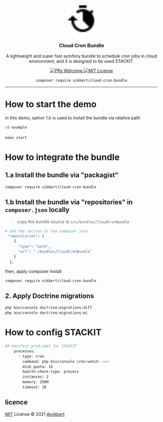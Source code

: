 <div align="center">
  <img src="docs/cron.svg" width=100 alt="Project-Logo"/>
  <h3>Cloud Cron Bundle</h3>
  <p>A lightweight and super fast symfony bundle to schedule cron jobs in cloud environment, and it is designed to 
be used STACKIT.</p>

  <p>
    <a href="#">
      <img src="https://img.shields.io/badge/PRs-Welcome-brightgreen.svg?style=flat-square" alt="PRs Welcome">
    </a>
    <a href="#">
      <img src="https://img.shields.io/badge/License-MIT-brightgreen.svg?style=flat-square" alt="MIT License">
    </a>
  </p>

  `composer require vikbert/cloud-cron-bundle`
</div>

---

# How to start the demo
in this demo, option 1.b is used to install the bundle via relative path
```bash
cd example

make start
```

# How to integrate the bundle
## 1.a Install the bundle via "packagist"
```bash
composer require vikbert/cloud-cron-bundle
```

## 1.b Install the bundle via "repositories" in `composer.json` locally
> copy the bundle source to `src/bundles/CloudCronBundle`

```bash
# add the section to the composer.json
 "repositories": [
    {
      "type": "path",
      "url": "./bundles/CloudCronBundle"
    }
  ],

```

then, apply composer install
```bash
composer require vikbert/cloud-cron-bundle
```

## 2. Apply Doctrine migrations
```bash
php bin/console doctrine:migrations:diff
php bin/console doctrine:migrations:mi
```

# How to config STACKIT
```bash
## manifest.prod.yaml for STACKIT
    processes:
      - type: cron
        command: php bin/console cron:watch -vvv
        disk_quota: 1G
        health-check-type: process
        instances: 2
        memory: 256M
        timeout: 10
```

## licence

[MIT](./LICENSE) License © 2021 [@vikbert](https://vikbert.github.io/)
